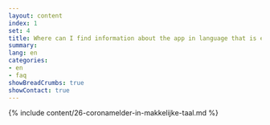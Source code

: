 ```yaml
---
layout: content
index: 1
set: 4
title: Where can I find information about the app in language that is easy to understand?
summary: 
lang: en
categories:
- en
- faq
showBreadCrumbs: true
showContact: true
---
```

{% include content/26-coronamelder-in-makkelijke-taal.md %}
